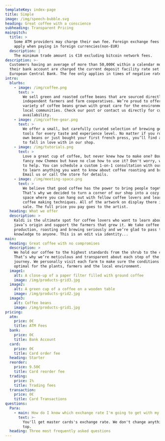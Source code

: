 ```yaml
---
templateKey: index-page
title: Simple
image: /img/speech-bubble.svg
heading: Great coffee with a conscience
subheading: Transparent Pricing
mainpitch:
  title: >
    Some ATM providers may charge their own fee. Foreign exchange fees might
    apply when paying in foreign currencies(non-EUR)
  description: |
    The minimum trade amount is €10 excluding bitcoin network fees.
description: >-
  Customers having an average of more than 50,000€ within a calendar month on
  their bank account are charged the current deposit facility rate set by the
  European Central Bank. The fee only applies in times of negative rate
intro:
  blurbs:
    - image: /img/coffee.png
      text: >
        We sell green and roasted coffee beans that are sourced directly from
        independent farmers and farm cooperatives. We’re proud to offer a
        variety of coffee beans grown with great care for the environment and
        local communities. Check our post or contact us directly for current
        availability.
    - image: /img/coffee-gear.png
      text: >
        We offer a small, but carefully curated selection of brewing gear and
        tools for every taste and experience level. No matter if you roast your
        own beans or just bought your first french press, you’ll find a gadget
        to fall in love with in our shop.
    - image: /img/tutorials.png
      text: >
        Love a great cup of coffee, but never knew how to make one? Bought a
        fancy new Chemex but have no clue how to use it? Don't worry, we’re here
        to help. You can schedule a custom 1-on-1 consultation with our baristas
        to learn anything you want to know about coffee roasting and brewing.
        Email us or call the store for details.
    - image: /img/meeting-space.png
      text: >
        We believe that good coffee has the power to bring people together.
        That’s why we decided to turn a corner of our shop into a cozy meeting
        space where you can hang out with fellow coffee lovers and learn about
        coffee making techniques. All of the artwork on display there is for
        sale. The full price you pay goes to the artist.
  heading: What we offer
  description: >
    Kaldi is the ultimate spot for coffee lovers who want to learn about their
    java’s origin and support the farmers that grew it. We take coffee
    production, roasting and brewing seriously and we’re glad to pass that
    knowledge to anyone. This is an edit via identity...
main:
  heading: Great coffee with no compromises
  description: >
    We hold our coffee to the highest standards from the shrub to the cup.
    That’s why we’re meticulous and transparent about each step of the coffee’s
    journey. We personally visit each farm to make sure the conditions are
    optimal for the plants, farmers and the local environment.
  image1:
    alt: A close-up of a paper filter filled with ground coffee
    image: /img/products-grid3.jpg
  image2:
    alt: A green cup of a coffee on a wooden table
    image: /img/products-grid2.jpg
  image3:
    alt: Coffee beans
    image: /img/products-grid1.jpg
pricing:
  atm:
    price: 0€
    title: ATM Fees
  bank:
    price: 0€
    title: Bank Account
  card:
    price: 0€
    title: Card order fee
  heading: Starter
  reorder:
    price: 9.50€
    title: Card reorder fee
  trading:
    price: 1%
    title: Trading fees
  transaction:
    price: 0€
    title: Card Transactions
questions:
  Para:
    - main: How do I know which exchange rate I'm going to get with my card?
      text: >-
        You'll get master cards's exchange rate. We don't change anything on
        top.
  heading: Three most frequently asked questions
---
```


